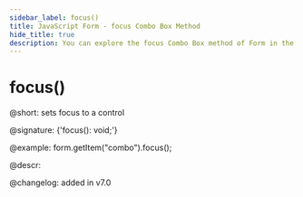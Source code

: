 ```yaml
---
sidebar_label: focus()
title: JavaScript Form - focus Combo Box Method 
hide_title: true
description: You can explore the focus Combo Box method of Form in the documentation of the DHTMLX JavaScript UI library. Browse developer guides and API reference, try out code examples and live demos, and download a free 30-day evaluation version of DHTMLX Suite 7.
---
```

 
# focus()

@short: sets focus to a control

@signature: {'focus(): void;'}

@example:
form.getItem("combo").focus();

@descr:

@changelog: added in v7.0
